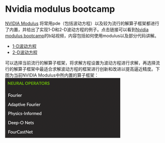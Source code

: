 # Nvidia modulus bootcamp
  [NVIDIA Modulus](https://docs.nvidia.com/deeplearning/modulus/index.html) 将常用pde（包括波动方程）以及较为流行的解算子框架都进行了内置，并给出了实现1-D和2-D波动方程的例子。点击链接可以看到[Nvidia modulus bootcamp](https://b23.tv/cPBVepb)的b站视频，内容包括如何使用modulus以及部分代码讲解。
  - [1-D波动方程](https://docs.nvidia.com/deeplearning/modulus/user_guide/foundational/1d_wave_equation.html)
  - [2-D波动方程](https://docs.nvidia.com/deeplearning/modulus/user_guide/foundational/2d_wave_equation.html)
  
  可以选择当前流行的解算子框架，将求解方程设置为波动方程进行求解，再选择流行的解算子框架中最适合求解波动方程的框架进行创新和改进以提高逼近精度。下图为当前NVIDIA Modulus中所内置的算子框架：
  ![](内置解算子框架.png)
